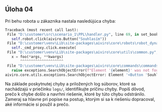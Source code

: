 ## Úloha 04

Pri behu robota u zákaznika nastala nasledújúca chyba:

```python
Traceback (most recent call last):
 File "D:\customer\src\scenario_1\PPL\handler.py", line 69, in set_bookmark_collection_of_packets
   self.robot.click(aiviro.Button("Souhlasím"))
 File "D:\customer\venv\Lib\site-packages\aiviro\core\robots\robot_dynamic.py", line 57, in click
   self._cmd_proxy.click.execute(
 File "D:\customer\venv\Lib\site-packages\aiviro\core\utils\common.py", line 92, in inner
   x = foo(*args, **kwargs)
       ^^^^^^^^^^^^^^^^^^^^
 File "D:\customer\venv\Lib\site-packages\aiviro\core\commands\commands_device.py", line 57, in execute
   raise exceptions.SearchObjectError(f"Element '{element}' was not found")
aiviro.core.utils.exceptions.SearchObjectError: Element '<Button 'Souhlasím' FindMethod.SIMILAR/>' was not found
```

Na základe poskytnutej chyby a priložených log súborov, ktoré sa nachádzajú v priečinku `logs/`, identifikujte príčinu chyby.
Popíš dôvod, prečo k chybe došlo a navrhni riešenie, ktoré by túto chybu odstránilo.
Zameraj sa hlavne pri popise na postup, ktorým si sa k riešeniu dopracoval, aké informácie si použil a prečo.
